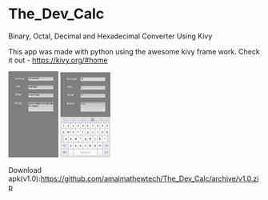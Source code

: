 # The_Dev_Calc
Binary, Octal, Decimal and Hexadecimal  Converter Using Kivy

This app was made with python using the awesome kivy frame work. Check it out - https://kivy.org/#home

<img src="https://github.com/amalmathewtech/The_Dev_Calc/blob/main/screenshots/20210214_071911.jpg" width="100">
<img src="https://github.com/amalmathewtech/The_Dev_Calc/blob/main/screenshots/20210214_071945.jpg" width="100">

Download apk(v1.0):https://github.com/amalmathewtech/The_Dev_Calc/archive/v1.0.zip
